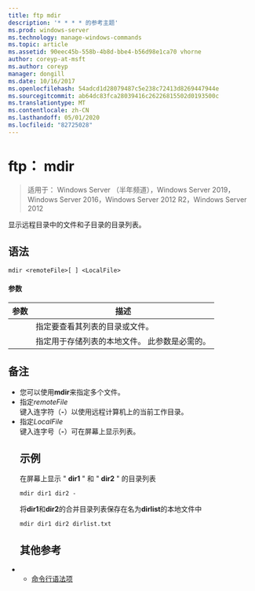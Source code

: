 ```yaml
---
title: ftp mdir
description: '* * * * 的参考主题'
ms.prod: windows-server
ms.technology: manage-windows-commands
ms.topic: article
ms.assetid: 90eec45b-558b-4b8d-bbe4-b56d98e1ca70 vhorne
author: coreyp-at-msft
ms.author: coreyp
manager: dongill
ms.date: 10/16/2017
ms.openlocfilehash: 54adcd1d28079487c5e238c72413d8269447944e
ms.sourcegitcommit: ab64dc83fca28039416c26226815502d0193500c
ms.translationtype: MT
ms.contentlocale: zh-CN
ms.lasthandoff: 05/01/2020
ms.locfileid: "82725028"
---
```

# <a name="ftp-mdir"></a>ftp： mdir

> 适用于： Windows Server （半年频道），Windows Server 2019，Windows Server 2016，Windows Server 2012 R2，Windows Server 2012

显示远程目录中的文件和子目录的目录列表。   
## <a name="syntax"></a>语法  
```  
mdir <remoteFile>[ ] <LocalFile>  
```  
#### <a name="parameters"></a>参数  

|  参数   |                               描述                                |
|--------------|--------------------------------------------------------------------------|
| <remoteFile> |   指定要查看其列表的目录或文件。   |
| <LocalFile>  | 指定用于存储列表的本地文件。 此参数是必需的。 |

## <a name="remarks"></a>备注  
- 您可以使用**mdir**来指定多个文件。  
- 指定*remoteFile*  
  键入连字符（**-**）以使用远程计算机上的当前工作目录。  
- 指定*LocalFile*  
  键入连字号（**-**）可在屏幕上显示列表。  
  ## <a name="examples"></a>示例  
  在屏幕上显示 " **dir1** " 和 " **dir2** " 的目录列表  
  ```  
  mdir dir1 dir2 -  
  ```  
  将**dir1**和**dir2**的合并目录列表保存在名为**dirlist**的本地文件中  
  ```  
  mdir dir1 dir2 dirlist.txt  
  ```  
  ## <a name="additional-references"></a>其他参考  
- - [命令行语法项](command-line-syntax-key.md)  

